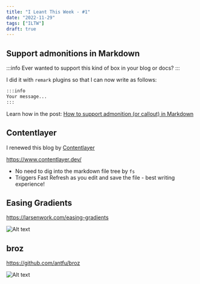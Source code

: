 ```yaml
---
title: "I Leant This Week - #1"
date: "2022-11-29"
tags: ["ILTW"]
draft: true
---
```


## Support admonitions in Markdown

:::info
Ever wanted to support this kind of box in your blog or docs?
:::

I did it with `remark` plugins so that I can now write as follows:

```md
:::info
Your message...
:::
```

Learn how in the post: [How to support admonition (or callout) in Markdown](/blog/remark-admonition)

## Contentlayer

I renewed this blog by [Contentlayer](https://www.contentlayer.dev/)

https://www.contentlayer.dev/

- No need to dig into the markdown file tree by `fs`
- Triggers Fast Refresh as you edit and save the file - best writing experience!

## Easing Gradients

https://larsenwork.com/easing-gradients

![Alt text](/static/images/blog/easing-gradients.png)

## broz

https://github.com/antfu/broz

![Alt text](/static/images/blog/broz.png)
